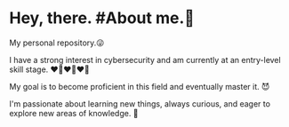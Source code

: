 # Hey, there. #About me.🤫
My personal repository.😜

I have a strong interest in cybersecurity and am currently at an entry-level skill stage. ❤️‍🔥❤️‍🔥❤️‍🔥

My goal is to become proficient in this field and eventually master it. 😈

I'm passionate about learning new things, always curious, and eager to explore new areas of knowledge. 🧠
